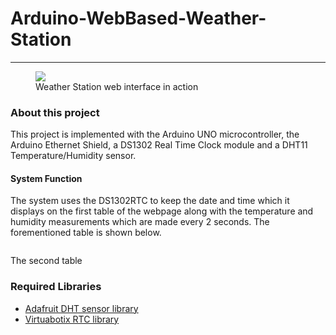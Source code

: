 <h1>Arduino-WebBased-Weather-Station</h1>
<hr>
<figure>
  <img src = "https://user-images.githubusercontent.com/11696874/78469800-f15ea700-772c-11ea-9fcb-70e8d113f4eb.png">
  <figcaption> Weather Station web interface in action</figcaption>
</figure>

<h3>About this project</h3>
  <p> This project is implemented with the Arduino UNO microcontroller, the Arduino Ethernet Shield, a DS1302 Real Time Clock module and a DHT11 Temperature/Humidity sensor.</p>
  <h4> System Function</h4>
  <p> The system uses the DS1302RTC to keep the date and time which it displays on the first table of the webpage along with the temperature and humidity measurements which are made every 2 seconds. The forementioned table is shown below.</p>
  <img src= "">
  <p> The second table

<h3>Required Libraries</h3>
<ul>
  <li><a href = "https://github.com/adafruit/DHT-sensor-library">Adafruit DHT sensor library</li>
  <li><a href = "https://github.com/chrisfryer78/ArduinoRTClibrary">Virtuabotix RTC library</li>
</ul>
